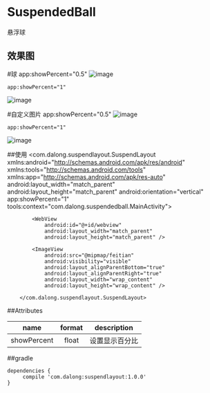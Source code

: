 # SuspendedBall
悬浮球
## 效果图

#球
    app:showPercent="0.5"
 ![image](https://github.com/dalong982242260/SuspendedBall/blob/master/img/qiu.gif)
 
    app:showPercent="1"
 ![image](https://github.com/dalong982242260/SuspendedBall/blob/master/img/qiu1.gif)   
 
#自定义图片
    app:showPercent="0.5"
![image](https://github.com/dalong982242260/SuspendedBall/blob/master/img/feitian.gif) 

    app:showPercent="1"
![image](https://github.com/dalong982242260/SuspendedBall/blob/master/img/feitian1.gif) 


##使用
        <?xml version="1.0" encoding="utf-8"?>
        <com.dalong.suspendlayout.SuspendLayout xmlns:android="http://schemas.android.com/apk/res/android"
            xmlns:tools="http://schemas.android.com/tools"
            xmlns:app="http://schemas.android.com/apk/res-auto"
            android:layout_width="match_parent"
            android:layout_height="match_parent"
            android:orientation="vertical"
            app:showPercent="1"
            tools:context="com.dalong.suspendedball.MainActivity">
            
            <WebView
                android:id="@+id/webview"
                android:layout_width="match_parent"
                android:layout_height="match_parent" />
        
            <ImageView
                android:src="@mipmap/feitian"
                android:visibility="visible"
                android:layout_alignParentBottom="true"
                android:layout_alignParentRight="true"
                android:layout_width="wrap_content"
                android:layout_height="wrap_content" />
        
        </com.dalong.suspendlayout.SuspendLayout>
        
##Attributes

|name|format|description|
|:---:|:---:|:---:|
| showPercent | float |设置显示百分比

##gradle

    dependencies {
         compile 'com.dalong:suspendlayout:1.0.0'
    }
  

